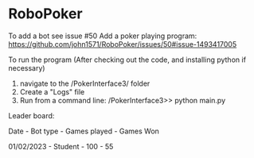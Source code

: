 # RoboPoker
To add a bot see issue #50 Add a poker playing program: https://github.com/john1571/RoboPoker/issues/50#issue-1493417005

To run the program  (After checking out the code, and installing python if necessary)
  1. navigate to the /PokerInterface3/ folder
  2. Create a "Logs" file
  3. Run from a command line:
    /PokerInterface3>> python main.py

Leader board:

Date        -  Bot type - Games played - Games Won

01/02/2023  -  Student  - 100          - 55

